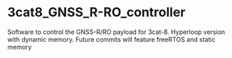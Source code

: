 # 3cat8_GNSS_R-RO_controller
Software to control the GNSS-R/RO payload for 3cat-8. Hyperloop version with dynamic memory. Future commits will feature freeRTOS and static memory
